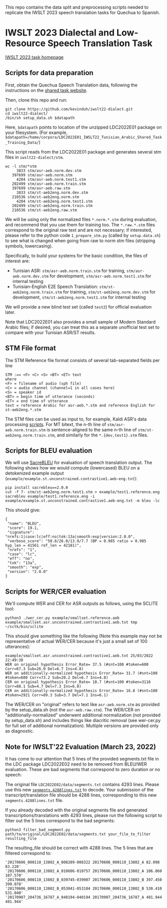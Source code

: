 This repo contains the data split and preprocessing scripts needed to replicate the IWSLT 2023 speech translation tasks for Quechua to Spanish.

# IWSLT 2023 Dialectal and Low-Resource Speech Translation Task 

<a href="https://iwslt.org/2023/low-resource">IWSLT 2023 task homepage</a>


## Scripts for data preparation

First, obtain the Quechua Speech Translation data, following the instructions on the <a href="https://iwslt.org/2023/low-resource">shared task website</a>.

Then, clone this repo and run: 
```
git clone https://github.com/kevinduh/iwslt22-dialect.git
cd iwslt22-dialect/
/bin/sh setup_data.sh $datapath
```

Here,  `$datapath` points to location of the unzipped LDC2022E01 package on your filesystem. (For example, `$datapath=/home/corpora/LDC2022E01_IWSLT22_Tunisian_Arabic_Shared_Task_Training_Data/`)

This script reads from the LDC2022E01 package and generates several stm files in `iwslt22-dialect/stm`. 

```
wc -l stm/*stm
     3833 stm/asr-aeb.norm.dev.stm
   397699 stm/asr-aeb.norm.stm
     4204 stm/asr-aeb.norm.test1.stm
   202499 stm/asr-aeb.norm.train.stm
   397699 stm/asr-aeb.raw.stm
     3833 stm/st-aeb2eng.norm.dev.stm
   210536 stm/st-aeb2eng.norm.stm
     4204 stm/st-aeb2eng.norm.test1.stm
   202499 stm/st-aeb2eng.norm.train.stm
   210536 stm/st-aeb2eng.raw.stm
```

We will be using only the normalized files `*.norm.*.stm` during evaluation, and recommend that you use them for training too. 
The `*.raw.*.stm` files correspond to the original raw text and are not necessary; if interested, please refer to the python code `1_prepare_stm.py` (called by `setup.data.sh`) to see what is changed when going from raw to norm stm files (stripping symbols, lowercasing). 

Specifically, to build your systems for the basic condition, the files of interest are:

* Tunisian ASR: `stm/asr-aeb.norm.train.stm` for training, `stm/asr-aeb.norm.dev.stm` for development, `stm/asr-aeb.norm.test1.stm` for internal testing
* Tunisian-English E2E Speech Translation: `stm/st-aeb2eng.norm.train.stm` for training, `stm/st-aeb2eng.norm.dev.stm` for development, `stm/st-aeb2eng.norm.test1.stm` for internal testing 

We will provide a new blind test set (called `test2`) for official evaluation later. 

Note that LDC2022E01 also provides a small sample of Modern Standard Arabic files; if desired, you can treat this as a separate unofficial test set to compare with your Tunisian ASR/ST results.  

## STM File format

The STM Reference file format consists of several tab-separated fields per line

```
STM :== <F> <C> <S> <BT> <ET> text
where
<F> = filename of audio (sph file)
<C> = audio channel (channel=1 in all cases here)
<S> = speaker id
<BT> = begin time of utterance (seconds)
<ET> = end time of utterance
text = reference Arabic for asr-aeb.*.stm and reference English for st-aeb2eng.*.stm
```

The STM files can be used as input to, for example, Kaldi ASR's data processing <a href="https://github.com/kaldi-asr/kaldi/blob/master/egs/babel/s5/local/prepare_stm.pl">scripts</a>. For MT bitext, the n-th line of `stm/asr-aeb.norm.train.stm` is sentence-aligned to the same n-th line of `stm/st-aeb2eng.norm.train.stm`, and similarly for the `*.{dev,test1}.stm` files.


## Scripts for BLEU evaluation

We will use <a href="https://github.com/mjpost/sacrebleu">SacreBLEU</a> for evaluation of speech translation output. The following shows how we would compute (lowercased) BLEU on a detokenized example output (`example/example.st.unconstrained.contrastive1.aeb-eng.txt`):

```
pip install sacrebleu==2.0.0
cut -f 7- stm/st-aeb2eng.norm.test1.stm > example/test1.reference.eng
sacrebleu example/test1.reference.eng -i example/example.st.unconstrained.contrastive1.aeb-eng.txt -m bleu -lc
``` 

This should give:
```
{
 "name": "BLEU",
 "score": 19.1,
 "signature": "nrefs:1|case:lc|eff:no|tok:13a|smooth:exp|version:2.0.0",
 "verbose_score": "50.8/26.0/13.9/7.7 (BP = 0.985 ratio = 0.985 hyp_len = 41561 ref_len = 42181)",
 "nrefs": "1",
 "case": "lc",
 "eff": "no",
 "tok": "13a",
 "smooth": "exp",
 "version": "2.0.0"
}
```

## Scripts for WER/CER evaluation

We'll compute WER and CER for ASR outputs as follows, using the SCLITE tool: 
```
python3 ./wer_cer.py example/smallset.reference.aeb example/smallset.asr.unconstrained.contrastive1.aeb.txt tmp ~/sctk/bin/sclite
```

This should give something like the following (Note this example may not be representative of actual WER/CER because it's just a small set of 100 utterances):
```
example/smallset.asr.unconstrained.contrastive1.aeb.txt 25/03/2022 22:49:38
WER on original hypothesis Error_Rate= 37.5 (#snt=100 #token=600 Corr=67.3 Sub=26.0 Del=6.7 Ins=4.8)
WER on additionally-normalized hypothesis Error_Rate= 31.7 (#snt=100 #token=600 Corr=73.2 Sub=20.2 Del=6.7 Ins=4.8)
CER on original hypothesis Error_Rate= 18.7 (#snt=100 #token=3116 Corr=88.1 Sub=4.7 Del=7.3 Ins=6.8)
CER on additionally-normalized hypothesis Error_Rate= 16.8 (#snt=100 #token=2921 Corr=89.3 Sub=3.7 Del=7.1 Ins=6.1)
```

The WER/CER on "original" refers to text like `asr-aeb.norm.stm` as provided by the setup_data.sh (not the `asr-aeb.raw.stm`). 
The WER/CER on "additionally-normalized" underwent additional normalization (not provided by setup_data.sh) and includes things like diacritic removal (see wer-cer.py for full set of additional normalization). Multiple versions are provided only as diagnostic. 

## Note for IWSLT'22 Evaluation (March 23, 2022)

It has come to our attention that 5 lines of the provided segments.txt file in the LDC package LDC2022E02 need to be removed from BLEU/WER evaluation. These are bad segments that correspond to zero duration or no speech:

The original file `LDC2022E02/data/segments.txt` contains 4293 lines.
Please use this new [`segments.4288lines.txt`](https://www.cs.jhu.edu/~kevinduh/t/iwslt22/segments.4288lines.txt) to decode.
Your submission of the transcript/translation file should be 4288 lines, corresponding to this new `segments.4288lines.txt` file. 

If you already decoded with the original segments file and generated transcriptions/translations with 4293 lines, please run the following script to filter out the 5 lines correspond to the bad segments:

```
python3 filter_bad_segment.py path/to/original/LDC2022E02/data/segments.txt your_file_to_filter resulting_file
```

The resulting_file should be correct with 4288 lines. The 5 lines that are filtered correspond to: 

```
'20170606_000110_13802_A_008209-008322 20170606_000110_13802_A 82.098 83.220'
'20170606_000110_13802_A_010606-010757 20170606_000110_13802_A 106.060 107.570'
'20170606_000110_13802_B_039745-039907 20170606_000110_13802_B 397.450 399.078'
'20170606_000110_13802_B_053041-053104 20170606_000110_13802_B 530.410 531.040'
'20170907_204736_16787_A_040194-040194 20170907_204736_16787_A 401.944 401.944'
```
